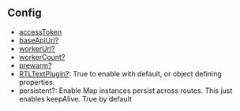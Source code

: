 ## Config

- [accessToken](https://docs.mapbox.com/mapbox-gl-js/api/properties/#accesstoken)
- [baseApiUrl?](https://docs.mapbox.com/mapbox-gl-js/api/properties/#baseapiurl)
- [workerUrl?](https://docs.mapbox.com/mapbox-gl-js/api/properties/#workerurl)
- [workerCount?](https://docs.mapbox.com/mapbox-gl-js/api/properties/#workercount)
- [prewarm?](https://docs.mapbox.com/mapbox-gl-js/api/properties/#prewarm)
- [RTLTextPlugin?](https://docs.mapbox.com/mapbox-gl-js/api/properties/#setrtltextplugin): True to enable with default, or object defining properties.
- persistent?: Enable Map instances persist across routes. This just enables keepAlive. True by default